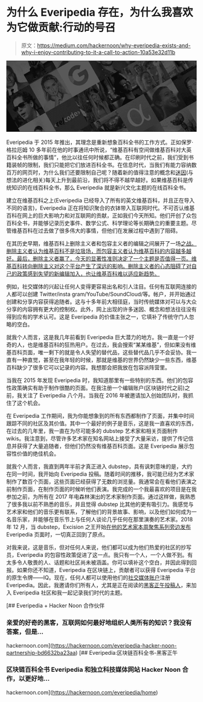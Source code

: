 # 为什么 Everipedia 存在，为什么我喜欢为它做贡献:行动的号召

> 原文：<https://medium.com/hackernoon/why-everipedia-exists-and-why-i-enjoy-contributing-to-it-a-call-to-action-10a53e32d11b>

![](img/9e3a14e292ecc18f1527c1082431efcf.png)

Everipedia 于 2015 年推出，其理念是重新想象百科全书的工作方式。正如保罗·格拉厄姆 10 多年前在他的时事通讯中所说，“维基百科有空间做维基百科对大英百科全书所做的事情”，他比以往任何时候都正确。在印刷时代之前，我们受到书籍装帧的限制，我们只能把它们放进百科全书。在信息时代，当我们有能力容纳数百万的网页时，为什么我们还要限制自己呢？随着新的值得注意的概念和[迷因](https://everipedia.org/wiki/lang_en/Evolution_of_an_idea/)(与想法的进化相关)每天上升到最前沿，我们将不得不越早越好。如果维基百科是传统知识的在线百科全书，那么 Everipedia 就是新兴文化主题的在线百科全书。

建立在维基百科之上(Everipedia 已经导入了所有的英文维基百科，并且正在导入不同的语言)，Everipedia 正在将知识聚合的衣钵带入互联网时代。不可否认维基百科在网上的巨大影响力和对互联网的贡献，正如我们今天所知。他们开创了众包百科全书，并能够记录历史事件、数学公式、科学理论等长期确立的重要主题。尽管维基百科在过去做了很多伟大的事情，但他们在发展过程中遇到了阻碍。

在其历史早期，维基百科上删除主义者和包容主义者的编辑之间展开了一场[之战。删除主义者认为维基百科不是垃圾场，而包容主义者认为维基百科的内容越多越好。最后，删除主义者赢了，今天的显著性准则决定了一个主题是否值得一页。维基百科转向删除主义对这个平台产生了深远的影响。删除主义者的心态阻碍了对自己的政策感到失望的新编辑加入，也让维基百科难以适应新趋势。](https://schott.blogs.nytimes.com/2009/11/26/deletionists/)

例如，社交媒体的兴起让任何人变得更容易出名和引人注目。任何有互联网连接的人都可以创建 Twitter/insta gram/YouTube/SoundCloud/等。帐户，并开始通过创建和分享内容获得追随者。这与十多年前大相径庭，当时传统媒体对可以与大众分享的内容拥有更大的控制权。此外，网上出现的许多迷因、概念和想法往往没有得到应有的学术认可。这是 Everipedia 的价值主张之一，它填补了传统守门人忽略的空白。

就我个人而言，这是我几年前看到 Everipedia 巨大潜力的地方。我一直是一个好奇的人，也是维基百科的狂热用户。在过去，我会搜索“某某维基”，但如果没有维基百科页面，唯一剩下的就是令人失望的替代品，这些替代品几乎不会妥协。我一直有一种直觉，甚至在我年轻的时候，那就是维基的世界仍然缺少一些东西，维基百科缺少了很多它可以记录的内容。我想那会把我放在包容派阵营里。

当我在 2015 年发现 Everipedia 时，我知道那里有一些特别的东西。他们的包容性政策确实有助于制作很酷的页面。在我注册一个编辑账户(区块链时代之前)之前，我关注了 Everipedia 八个月。当我在 2016 年被邀请加入创始团队时，我抓住了这个机会。

在 Everipedia 工作期间，我为你能想象到的所有东西都制作了页面，并集中时间跟踪不同的社区及其价值。其中一个最好的例子是音乐，这是我一直喜欢的东西，在过去的几年里，我一直在为尽可能多的 dubstep 艺术家和相关页面制作 wikis。我注意到，尽管许多艺术家在知名网站上接受了大量采访，提供了传记信息并获得了大量追随者，但他们仍然没有维基百科页面。这是 Everipedia 展示包容性价值的绝佳机会。

就我个人而言，我直到两年半前才真正进入 dubstep，具有讽刺意味的是，大约在同一时间，我开始向 Everipedia 投稿。随着时间的推移，我可能已经为艺术家制作了数百个页面，这些页面已经获得了无数的浏览量。我通常会在看他们表演之前制作页面，在制作页面的时候听他们表演。我完成的一个我最喜欢的项目是在我参加之前，为所有在 2017 年电森林演出的艺术家制作页面。通过这样做，我熟悉了很多我以前不熟悉的音乐，并且觉得 dubstep 比其他的更有吸引力。我感觉与艺术家和他们的音乐更有联系，了解他们的背景故事、影响，以及他们如何成为一名音乐家，并能够在音乐节上与任何人谈论几乎任何在那里演奏的艺术家。2018 年 12 月，当 dubstep，Excision 之王开始[在他的艺术家本周聚焦系列旁边发布](https://twitter.com/Excision/status/1076289812326465536) Everipedia 页面时，一切真正回到了原点。

对我来说，这是音乐，但对任何人来说，他们都可以成为他们热爱的社区的抄写员，Everipedia 的包容性政策促进了这一点。我只有一个人，一个人做不到。有太多令人敬畏的人、话题和社区尚未被涵盖。你可以填补这个空白，并因此得到回报。如果你还不知道，Everipedia 在区块链上，贡献者可以获得 Everipedia 平台的原生令牌——IQ。现在，任何人都可以使用他们的[社交媒体账户](/@Everipedia/features-in-the-making-ore-id-language-toggling-and-comments-2650c6cbbd7b)注册 Everipedia。因此，我邀请你们所有人，尤其是正在阅读的[黑客正午投稿人](https://hackernoon.com/hacker-noon-contributors-here-is-how-to-get-free-iq-when-you-sign-up-for-everipedia-aaccd8e83483)，来加入 Everipedia 社区和我一起记录我们时代的主题。

[](https://hackernoon.com/everipedia-hacker-noon-partnership-bd6632ba23aa) [## Everipedia + Hacker Noon 合作伙伴

### 亲爱的好奇的黑客，互联网如何最好地组织人类所有的知识？我没有答案，但是…

hackernoon.com](https://hackernoon.com/everipedia-hacker-noon-partnership-bd6632ba23aa) [](https://hackernoon.com/everipedia/home) [## Everipedia:区块链百科全书-黑客正午

### 区块链百科全书 Everipedia 和独立科技媒体网站 Hacker Noon 合作，以更好地…

hackernoon.com](https://hackernoon.com/everipedia/home)